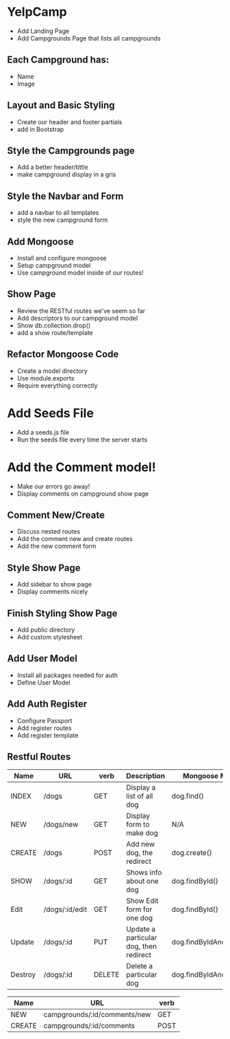 # YelpCamp

- Add Landing Page
- Add Campgrounds Page that lists all campgrounds

## Each Campground has:

- Name
- Image

## Layout and Basic Styling

- Create our header and footer partials
- add in Bootstrap

## Style the Campgrounds page

- Add a better header/tittle
- make campground display in a gris

## Style the Navbar and Form

- add a navbar to all templates
- style the new campground form

## Add Mongoose

- Install and configure mongoose
- Setup campground model
- Use campground model inside of our routes!

## Show Page

- Review the RESTful routes we've seem so far
- Add descriptors to our campground model
- Show db.collection.drop()
- add a show route/template

## Refactor Mongoose Code

- Create a model directory
- Use module.exports
- Require everything correctly

# Add Seeds File

- Add a seeds.js file
- Run the seeds file every time the server starts

# Add the Comment model!

- Make our errors go away!
- Display comments on campground show page

## Comment New/Create

- Discuss nested routes
- Add the comment new and create routes
- Add the new comment form

## Style Show Page

- Add sidebar to show page
- Display comments nicely

## Finish Styling Show Page

- Add public directory
- Add custom stylesheet

## Add User Model

- Install all packages needed for auth
- Define User Model

## Add Auth Register

- Configure Passport
- Add register routes
- Add register template

## Restful Routes

| Name    | URL            | verb   | Description                            | Mongoose Method         |
| ------- | -------------- | ------ | -------------------------------------- | ----------------------- |
| INDEX   | /dogs          | GET    | Display a list of all dog              | dog.find()              |
| NEW     | /dogs/new      | GET    | Display form to make dog               | N/A                     |
| CREATE  | /dogs          | POST   | Add new dog, the redirect              | dog.create()            |
| SHOW    | /dogs/:id      | GET    | Shows info about one dog               | dog.findById()          |
| Edit    | /dogs/:id/edit | GET    | Show Edit form for one dog             | dog.findById()          |
| Update  | /dogs/:id      | PUT    | Update a particular dog, then redirect | dog.findByIdAndUpdate() |
| Destroy | /dogs/:id      | DELETE | Delete a particular dog                | dog.findByIdAndRemove() |

| Name   | URL                          | verb |
| ------ | ---------------------------- | ---- |
| NEW    | campgrounds/:id/comments/new | GET  |
| CREATE | campgrounds/:id/comments     | POST |
